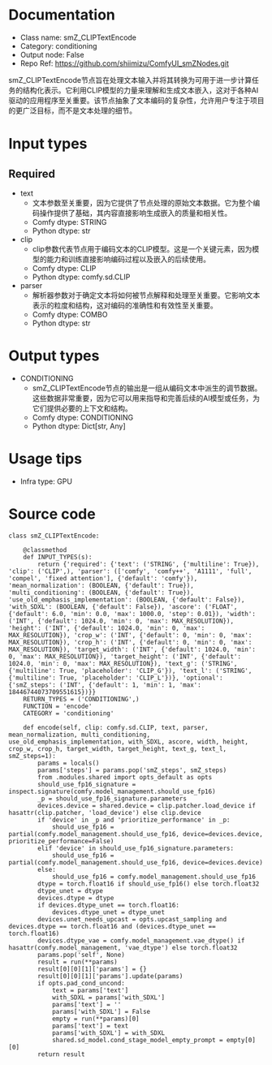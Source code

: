 # Documentation
- Class name: smZ_CLIPTextEncode
- Category: conditioning
- Output node: False
- Repo Ref: https://github.com/shiimizu/ComfyUI_smZNodes.git

smZ_CLIPTextEncode节点旨在处理文本输入并将其转换为可用于进一步计算任务的结构化表示。它利用CLIP模型的力量来理解和生成文本嵌入，这对于各种AI驱动的应用程序至关重要。该节点抽象了文本编码的复杂性，允许用户专注于项目的更广泛目标，而不是文本处理的细节。

# Input types
## Required
- text
    - 文本参数至关重要，因为它提供了节点处理的原始文本数据。它为整个编码操作提供了基础，其内容直接影响生成嵌入的质量和相关性。
    - Comfy dtype: STRING
    - Python dtype: str
- clip
    - clip参数代表节点用于编码文本的CLIP模型。这是一个关键元素，因为模型的能力和训练直接影响编码过程以及嵌入的后续使用。
    - Comfy dtype: CLIP
    - Python dtype: comfy.sd.CLIP
- parser
    - 解析器参数对于确定文本将如何被节点解释和处理至关重要。它影响文本表示的粒度和结构，这对编码的准确性和有效性至关重要。
    - Comfy dtype: COMBO
    - Python dtype: str

# Output types
- CONDITIONING
    - smZ_CLIPTextEncode节点的输出是一组从编码文本中派生的调节数据。这些数据非常重要，因为它可以用来指导和完善后续的AI模型或任务，为它们提供必要的上下文和结构。
    - Comfy dtype: CONDITIONING
    - Python dtype: Dict[str, Any]

# Usage tips
- Infra type: GPU

# Source code
```
class smZ_CLIPTextEncode:

    @classmethod
    def INPUT_TYPES(s):
        return {'required': {'text': ('STRING', {'multiline': True}), 'clip': ('CLIP',), 'parser': (['comfy', 'comfy++', 'A1111', 'full', 'compel', 'fixed attention'], {'default': 'comfy'}), 'mean_normalization': (BOOLEAN, {'default': True}), 'multi_conditioning': (BOOLEAN, {'default': True}), 'use_old_emphasis_implementation': (BOOLEAN, {'default': False}), 'with_SDXL': (BOOLEAN, {'default': False}), 'ascore': ('FLOAT', {'default': 6.0, 'min': 0.0, 'max': 1000.0, 'step': 0.01}), 'width': ('INT', {'default': 1024.0, 'min': 0, 'max': MAX_RESOLUTION}), 'height': ('INT', {'default': 1024.0, 'min': 0, 'max': MAX_RESOLUTION}), 'crop_w': ('INT', {'default': 0, 'min': 0, 'max': MAX_RESOLUTION}), 'crop_h': ('INT', {'default': 0, 'min': 0, 'max': MAX_RESOLUTION}), 'target_width': ('INT', {'default': 1024.0, 'min': 0, 'max': MAX_RESOLUTION}), 'target_height': ('INT', {'default': 1024.0, 'min': 0, 'max': MAX_RESOLUTION}), 'text_g': ('STRING', {'multiline': True, 'placeholder': 'CLIP_G'}), 'text_l': ('STRING', {'multiline': True, 'placeholder': 'CLIP_L'})}, 'optional': {'smZ_steps': ('INT', {'default': 1, 'min': 1, 'max': 18446744073709551615})}}
    RETURN_TYPES = ('CONDITIONING',)
    FUNCTION = 'encode'
    CATEGORY = 'conditioning'

    def encode(self, clip: comfy.sd.CLIP, text, parser, mean_normalization, multi_conditioning, use_old_emphasis_implementation, with_SDXL, ascore, width, height, crop_w, crop_h, target_width, target_height, text_g, text_l, smZ_steps=1):
        params = locals()
        params['steps'] = params.pop('smZ_steps', smZ_steps)
        from .modules.shared import opts_default as opts
        should_use_fp16_signature = inspect.signature(comfy.model_management.should_use_fp16)
        _p = should_use_fp16_signature.parameters
        devices.device = shared.device = clip.patcher.load_device if hasattr(clip.patcher, 'load_device') else clip.device
        if 'device' in _p and 'prioritize_performance' in _p:
            should_use_fp16 = partial(comfy.model_management.should_use_fp16, device=devices.device, prioritize_performance=False)
        elif 'device' in should_use_fp16_signature.parameters:
            should_use_fp16 = partial(comfy.model_management.should_use_fp16, device=devices.device)
        else:
            should_use_fp16 = comfy.model_management.should_use_fp16
        dtype = torch.float16 if should_use_fp16() else torch.float32
        dtype_unet = dtype
        devices.dtype = dtype
        if devices.dtype_unet == torch.float16:
            devices.dtype_unet = dtype_unet
        devices.unet_needs_upcast = opts.upcast_sampling and devices.dtype == torch.float16 and (devices.dtype_unet == torch.float16)
        devices.dtype_vae = comfy.model_management.vae_dtype() if hasattr(comfy.model_management, 'vae_dtype') else torch.float32
        params.pop('self', None)
        result = run(**params)
        result[0][0][1]['params'] = {}
        result[0][0][1]['params'].update(params)
        if opts.pad_cond_uncond:
            text = params['text']
            with_SDXL = params['with_SDXL']
            params['text'] = ''
            params['with_SDXL'] = False
            empty = run(**params)[0]
            params['text'] = text
            params['with_SDXL'] = with_SDXL
            shared.sd_model.cond_stage_model_empty_prompt = empty[0][0]
        return result
```